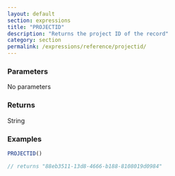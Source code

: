 ```yaml
---
layout: default
section: expressions
title: "PROJECTID"
description: "Returns the project ID of the record"
category: section
permalink: /expressions/reference/projectid/
---
```


### Parameters

No parameters

### Returns

String

### Examples

```js
PROJECTID()

// returns "88eb3511-13d8-4666-b188-8108019d0984"
```